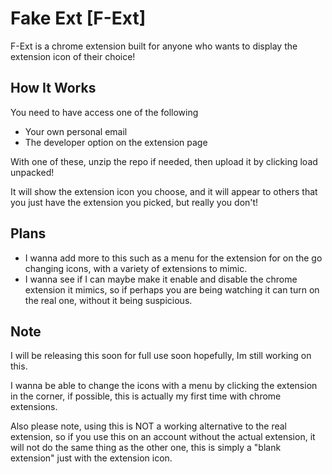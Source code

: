 # Fake Ext [F-Ext]
F-Ext is a chrome extension built for anyone who wants to display the extension icon of their choice!

## How It Works
You need to have access one of the following
* Your own personal email 
* The developer option on the extension page

With one of these, unzip the repo if needed, then upload it by clicking load unpacked!

It will show the extension icon you choose, and it will appear to others that you just have the extension you picked, but really you don't!

## Plans
* I wanna add more to this such as a menu for the extension for on the go changing icons, with a variety of extensions to mimic.
* I wanna see if I can maybe make it enable and disable the chrome extension it mimics, so if perhaps you are being watching it can turn on the real one, without it being suspicious.

## Note
I will be releasing this soon for full use soon hopefully, Im still working on this.

I wanna be able to change the icons with a menu by clicking the extension in the corner, if possible, this is actually my first time with chrome extensions.

Also please note, using this is NOT a working alternative to the real extension, so if you use this on an account without the actual extension, it will not do the same thing as the other one, this is simply a "blank extension" just with the extension icon.
